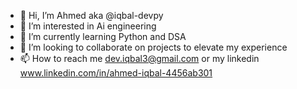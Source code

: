 - 👋 Hi, I’m Ahmed aka @iqbal-devpy
- 👀 I’m interested in Ai engineering
- 🌱 I’m currently learning Python and DSA
- 💞️ I’m looking to collaborate on projects to elevate my experience
- 📫 How to reach me dev.iqbal3@gmail.com or my linkedin www.linkedin.com/in/ahmed-iqbal-4456ab301
